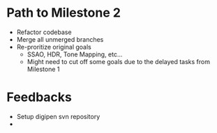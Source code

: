 # Path to Milestone 2
- Refactor codebase
- Merge all unmerged branches
- Re-proritize original goals
  - SSAO, HDR, Tone Mapping, etc...
  - Might need to cut off some goals due to the delayed tasks from Milestone 1
 
# Feedbacks
- Setup digipen svn repository
- 